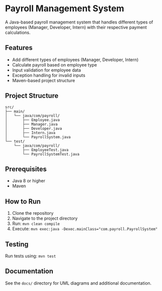 # Payroll Management System

A Java-based payroll management system that handles different types of employees (Manager, Developer, Intern) with their respective payment calculations.

## Features
- Add different types of employees (Manager, Developer, Intern)
- Calculate payroll based on employee type
- Input validation for employee data
- Exception handling for invalid inputs
- Maven-based project structure

## Project Structure
```
src/
├── main/
│   └── java/com/payroll/
│       ├── Employee.java
│       ├── Manager.java
│       ├── Developer.java
│       ├── Intern.java
│       └── PayrollSystem.java
└── test/
    └── java/com/payroll/
        ├── EmployeeTest.java
        └── PayrollSystemTest.java
```

## Prerequisites
- Java 8 or higher
- Maven

## How to Run
1. Clone the repository
2. Navigate to the project directory
3. Run: `mvn clean compile`
4. Execute: `mvn exec:java -Dexec.mainClass="com.payroll.PayrollSystem"`

## Testing
Run tests using: `mvn test`

## Documentation
See the `docs/` directory for UML diagrams and additional documentation.

